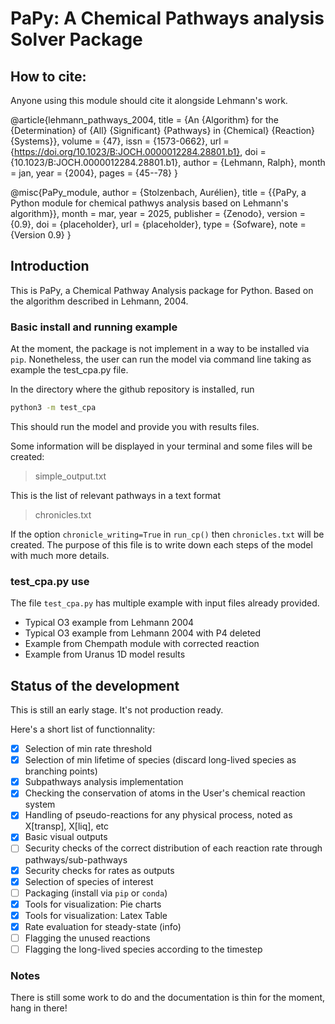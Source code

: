 # PaPy: A Chemical Pathways analysis Solver Package

## How to cite:
Anyone using this module should cite it alongside Lehmann's work.

@article{lehmann_pathways_2004,
  title    = {An {Algorithm} for the {Determination} of {All} {Significant} {Pathways} in {Chemical} {Reaction} {Systems}},
  volume   = {47},
  issn     = {1573-0662},
  url      = {https://doi.org/10.1023/B:JOCH.0000012284.28801.b1},
  doi      = {10.1023/B:JOCH.0000012284.28801.b1},
  author   = {Lehmann, Ralph},
  month    = jan,
  year     = {2004},
  pages    = {45--78}
}

@misc{PaPy_module,
  author    = {Stolzenbach, Aurélien},
  title     = {{PaPy, a Python module for chemical pathwys analysis based on Lehmann's algorithm}},
  month     = mar,
  year      = 2025,
  publisher = {Zenodo},
  version   = {0.9},
  doi       = {placeholder},
  url       = {placeholder},
  type      = {Sofware},
  note      = {Version 0.9}
}

## Introduction

This is PaPy, a Chemical Pathway Analysis package for Python.
Based on the algorithm described in Lehmann, 2004.

### Basic install and running example

At the moment, the package is not implement in a way to be installed via ```pip```.
Nonetheless, the user can run the model via command line taking as example the test_cpa.py file.

In the directory where the github repository is installed, run

``` bash
python3 -m test_cpa
```

This should run the model and provide you with results files.

Some information will be displayed in your terminal and some files will be created:

>simple_output.txt

This is the list of relevant pathways in a text format

>chronicles.txt

If the option ```chronicle_writing=True``` in ```run_cp()``` then ```chronicles.txt``` will be created.
The purpose of this file is to write down each steps of the model with much more details.

### test_cpa.py use

The file ```test_cpa.py``` has multiple example with input files already provided.

* Typical O3 example from Lehmann 2004
* Typical O3 example from Lehmann 2004 with P4 deleted
* Example from Chempath module with corrected reaction
* Example from Uranus 1D model results

## Status of the development

This is still an early stage. It's not production ready.

Here's a short list of functionnality:

* [x] Selection of min rate threshold
* [x] Selection of min lifetime of species (discard long-lived species as branching points)
* [x] Subpathways analysis implementation
* [x] Checking the conservation of atoms in the User's chemical reaction system
* [x] Handling of pseudo-reactions for any physical process, noted as X[transp], X[liq], etc
* [x] Basic visual outputs
* [ ] Security checks of the correct distribution of each reaction rate through pathways/sub-pathways
* [x] Security checks for rates as outputs
* [x] Selection of species of interest
* [ ] Packaging (install via ```pip``` or ```conda```)
* [x] Tools for visualization: Pie charts
* [x] Tools for visualization: Latex Table
* [x] Rate evaluation for steady-state (info)
* [ ] Flagging the unused reactions
* [ ] Flagging the long-lived species according to the timestep

### Notes

There is still some work to do and the documentation is thin for the moment, hang in there!
